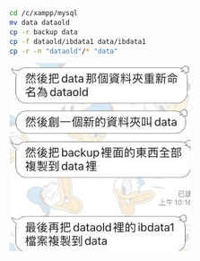 ```bash
cd /c/xampp/mysql
mv data dataold
cp -r backup data
cp -f dataold/ibdata1 data/ibdata1
cp -r -n "dataold"/* "data"
```



![](files/Pasted%20image%2020230704080518.png)